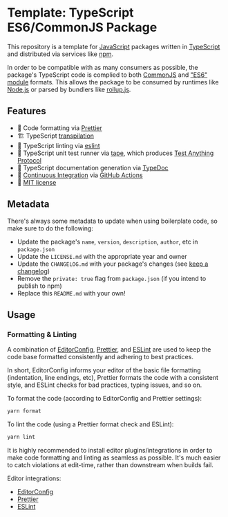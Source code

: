 # Template: TypeScript ES6/CommonJS Package

This repository is a template for [JavaScript](https://en.wikipedia.org/wiki/JavaScript) packages written in [TypeScript](https://www.typescriptlang.org) and distributed via services like [npm](https://www.npmjs.com).

In order to be compatible with as many consumers as possible, the package's TypeScript code is complied to both [CommonJS](https://en.wikipedia.org/wiki/CommonJS) and ["ES6" module](https://developer.mozilla.org/en-US/docs/Web/JavaScript/Guide/Modules) formats. This allows the package to be consumed by runtimes like [Node.js](https://nodejs.org) or parsed by bundlers like [rollup.js](https://rollupjs.org/guide/en/).

## Features

- 🎨 Code formatting via [Prettier](https://prettier.io)
- 🏗️ TypeScript [transpilation](https://en.wikipedia.org/wiki/Source-to-source_compiler)
- 👕 TypeScript linting via [eslint](https://eslint.org)
- 🧪 TypeScript unit test runner via [tape](https://github.com/substack/tape), which produces [Test Anything Protocol](https://en.wikipedia.org/wiki/Test_Anything_Protocol)
- 📝 TypeScript documentation generation via [TypeDoc](http://typedoc.org)
- 👷 [Continuous Integration](https://en.wikipedia.org/wiki/Continuous_integration) via [GitHub Actions](https://github.com/features/actions)
- 📄 [MIT license](https://en.wikipedia.org/wiki/MIT_License)

## Metadata

There's always some metadata to update when using boilerplate code, so make sure to do the following:

- Update the package's `name`, `version`, `description`, `author`, etc in `package.json`
- Update the `LICENSE.md` with the appropriate year and owner
- Update the `CHANGELOG.md` with your package's changes (see [keep a changelog](https://keepachangelog.com/en/1.0.0/))
- Remove the `private: true` flag from `package.json` (if you intend to publish to npm)
- Replace this `README.md` with your own!

## Usage

### Formatting & Linting

A combination of [EditorConfig](https://editorconfig.org), [Prettier](https://prettier.io), and [ESLint](https://eslint.org) are used to keep the code base formatted consistently and adhering to best practices.

In short, EditorConfig informs your editor of the basic file formatting (indentation, line endings, etc), Prettier formats the code with a consistent style, and ESLint checks for bad practices, typing issues, and so on.

To format the code (according to EditorConfig and Prettier settings):

```sh
yarn format
```

To lint the code (using a Prettier format check and ESLint):

```sh
yarn lint
```

It is highly recommended to install editor plugins/integrations in order to make code formatting and linting as seamless as possible. It's much easier to catch violations at edit-time, rather than downstream when builds fail.

Editor integrations:

- [EditorConfig](https://editorconfig.org/#download)
- [Prettier](https://prettier.io/docs/en/editors.html)
- [ESLint](https://eslint.org/docs/user-guide/integrations)
